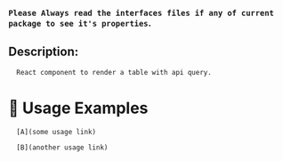 ### `Please Always read the interfaces files if any of current package to see it's properties`.

## Description:

```sh
  React component to render a table with api query.
```

# 🔨 Usage Examples

```typescript
  [A](some usage link)

  [B](another usage link)
```
